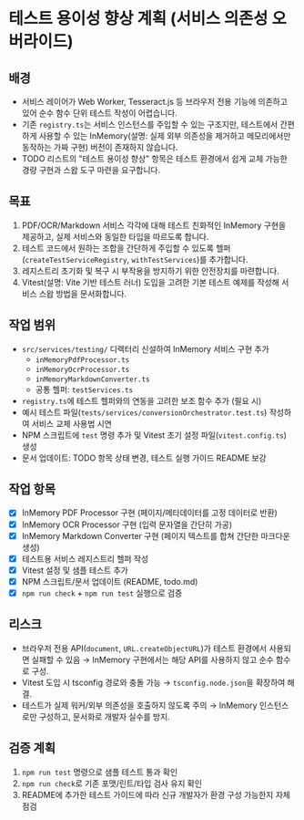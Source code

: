 # 테스트 용이성 향상 계획 (서비스 의존성 오버라이드)

## 배경
- 서비스 레이어가 Web Worker, Tesseract.js 등 브라우저 전용 기능에 의존하고 있어 순수 함수 단위 테스트 작성이 어렵습니다.
- 기존 `registry.ts`는 서비스 인스턴스를 주입할 수 있는 구조지만, 테스트에서 간편하게 사용할 수 있는 InMemory(설명: 실제 외부 의존성을 제거하고 메모리에서만 동작하는 가짜 구현) 버전이 존재하지 않습니다.
- TODO 리스트의 "테스트 용이성 향상" 항목은 테스트 환경에서 쉽게 교체 가능한 경량 구현과 스왑 도구 마련을 요구합니다.

## 목표
1. PDF/OCR/Markdown 서비스 각각에 대해 테스트 친화적인 InMemory 구현을 제공하고, 실제 서비스와 동일한 타입을 따르도록 합니다.
2. 테스트 코드에서 원하는 조합을 간단하게 주입할 수 있도록 헬퍼(`createTestServiceRegistry`, `withTestServices`)를 추가합니다.
3. 레지스트리 초기화 및 복구 시 부작용을 방지하기 위한 안전장치를 마련합니다.
4. Vitest(설명: Vite 기반 테스트 러너) 도입을 고려한 기본 테스트 예제를 작성해 서비스 스왑 방법을 문서화합니다.

## 작업 범위
- `src/services/testing/` 디렉터리 신설하여 InMemory 서비스 구현 추가
  - `inMemoryPdfProcessor.ts`
  - `inMemoryOcrProcessor.ts`
  - `inMemoryMarkdownConverter.ts`
  - 공통 헬퍼: `testServices.ts`
- `registry.ts`에 테스트 헬퍼와의 연동을 고려한 보조 함수 추가 (필요 시)
- 예시 테스트 파일(`tests/services/conversionOrchestrator.test.ts`) 작성하여 서비스 교체 사용법 시연
- NPM 스크립트에 `test` 명령 추가 및 Vitest 초기 설정 파일(`vitest.config.ts`) 생성
- 문서 업데이트: TODO 항목 상태 변경, 테스트 실행 가이드 README 보강

## 작업 항목
- [x] InMemory PDF Processor 구현 (페이지/메타데이터를 고정 데이터로 반환)
- [x] InMemory OCR Processor 구현 (입력 문자열을 간단히 가공)
- [x] InMemory Markdown Converter 구현 (페이지 텍스트를 합쳐 간단한 마크다운 생성)
- [x] 테스트용 서비스 레지스트리 헬퍼 작성
- [x] Vitest 설정 및 샘플 테스트 추가
- [x] NPM 스크립트/문서 업데이트 (README, todo.md)
- [x] `npm run check` + `npm run test` 실행으로 검증

## 리스크
- 브라우저 전용 API(`document`, `URL.createObjectURL`)가 테스트 환경에서 사용되면 실패할 수 있음 → InMemory 구현에서는 해당 API를 사용하지 않고 순수 함수로 구성.
- Vitest 도입 시 tsconfig 경로와 충돌 가능 → `tsconfig.node.json`을 확장하여 해결.
- 테스트가 실제 워커/외부 의존성을 호출하지 않도록 주의 → InMemory 인스턴스로만 구성하고, 문서화로 개발자 실수를 방지.

## 검증 계획
1. `npm run test` 명령으로 샘플 테스트 통과 확인
2. `npm run check`로 기존 포맷/린트/타입 검사 유지 확인
3. README에 추가한 테스트 가이드에 따라 신규 개발자가 환경 구성 가능한지 자체 점검
